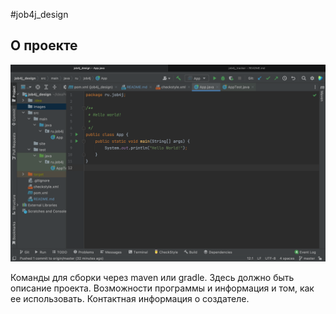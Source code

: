 #job4j_design

## О проекте

![Image](images/screen.png)

Команды для сборки через maven или gradle.
Здесь должно быть описание проекта.
Возможности программы и информация и том, как ее использовать.
Контактная информация о создателе.
